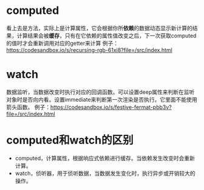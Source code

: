 # computed
看上去是方法，实际上是计算属性，它会根据你所**依赖**的数据动态显示新计算的结果，计算结果会被**缓存**，只有在它依赖的属性值改变之后，下一次获取computed的值时才会重新调用对应的getter来计算
例子：https://codesandbox.io/s/recursing-rgb-61xi8?file=/src/index.html
#  watch
数据监听，当数据改变时执行对应的回调函数。可以设置deep属性来判断在监听对象时是否向内看。设置immediate来判断第一次渲染是否执行。它里面不能使用箭头函数。
例子：https://codesandbox.io/s/festive-fermat-pbb3v?file=/src/index.html
# computed和watch的区别
* computed，计算属性，根据响应式依赖进行缓存。当依赖发生改变时会重新计算。
* watch，侦听器，用于侦听数据，当数据发生变化时，执行异步或开销较大的操作。
